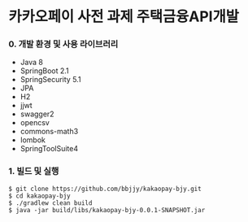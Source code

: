 # 카카오페이 사전 과제 주택금융API개발

### 0. 개발 환경 및 사용 라이브러리
- Java 8
- SpringBoot 2.1
- SpringSecurity 5.1
- JPA
- H2
- jjwt
- swagger2
- opencsv
- commons-math3
- lombok
- SpringToolSuite4

### 1. 빌드 및 실행

```
$ git clone https://github.com/bbjjy/kakaopay-bjy.git
$ cd kakaopay-bjy
$ ./gradlew clean build
$ java -jar build/libs/kakaopay-bjy-0.0.1-SNAPSHOT.jar
```
